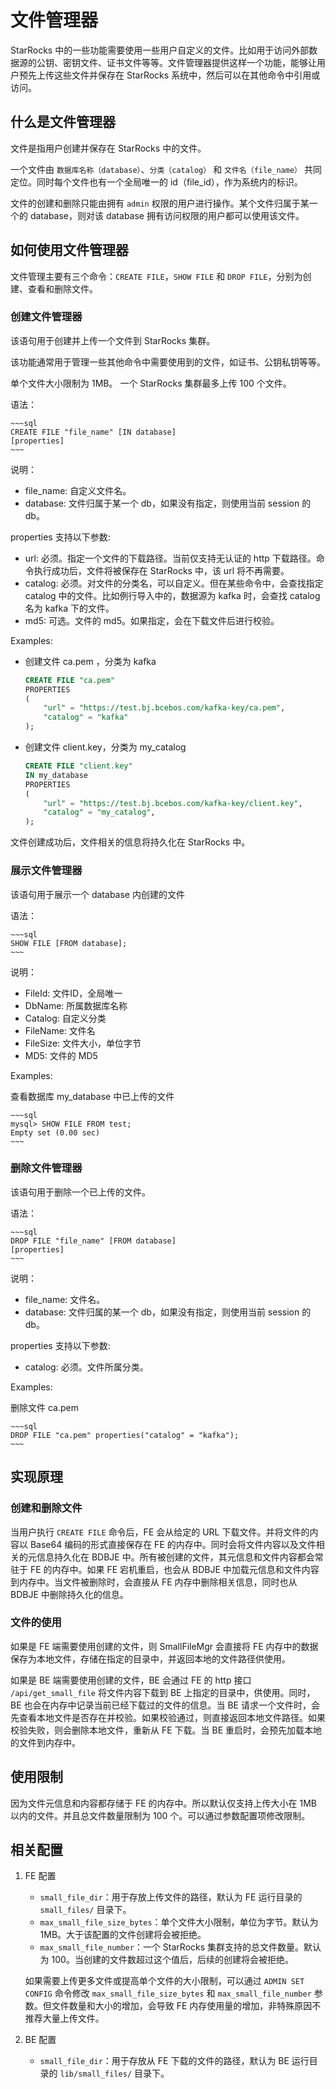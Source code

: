 # 文件管理器

StarRocks 中的一些功能需要使用一些用户自定义的文件。比如用于访问外部数据源的公钥、密钥文件、证书文件等等。文件管理器提供这样一个功能，能够让用户预先上传这些文件并保存在 StarRocks 系统中，然后可以在其他命令中引用或访问。

## 什么是文件管理器

文件是指用户创建并保存在 StarRocks 中的文件。

一个文件由 `数据库名称（database）`、`分类（catalog）` 和 `文件名（file_name）` 共同定位。同时每个文件也有一个全局唯一的 id（file_id），作为系统内的标识。

文件的创建和删除只能由拥有 `admin` 权限的用户进行操作。某个文件归属于某一个的 database，则对该 database 拥有访问权限的用户都可以使用该文件。

## 如何使用文件管理器

文件管理主要有三个命令：`CREATE FILE`，`SHOW FILE` 和 `DROP FILE`，分别为创建、查看和删除文件。

### 创建文件管理器

该语句用于创建并上传一个文件到 StarRocks 集群。

该功能通常用于管理一些其他命令中需要使用到的文件，如证书、公钥私钥等等。

单个文件大小限制为 1MB。
一个 StarRocks 集群最多上传 100 个文件。

语法：

    ~~~sql
    CREATE FILE "file_name" [IN database]
    [properties]
    ~~~

说明：

* file_name:  自定义文件名。
* database: 文件归属于某一个 db，如果没有指定，则使用当前 session 的 db。

properties 支持以下参数:

* url: 必须。指定一个文件的下载路径。当前仅支持无认证的 http 下载路径。命令执行成功后，文件将被保存在 StarRocks 中，该 url 将不再需要。
* catalog: 必须。对文件的分类名，可以自定义。但在某些命令中，会查找指定 catalog 中的文件。比如例行导入中的，数据源为 kafka 时，会查找 catalog 名为 kafka 下的文件。
* md5: 可选。文件的 md5。如果指定，会在下载文件后进行校验。

Examples:

* 创建文件 ca.pem ，分类为 kafka

  ~~~sql
  CREATE FILE "ca.pem"
  PROPERTIES
  (
      "url" = "https://test.bj.bcebos.com/kafka-key/ca.pem",
      "catalog" = "kafka"
  );
  ~~~

* 创建文件 client.key，分类为 my_catalog

  ~~~sql
  CREATE FILE "client.key"
  IN my_database
  PROPERTIES
  (
      "url" = "https://test.bj.bcebos.com/kafka-key/client.key",
      "catalog" = "my_catalog",
  );
  ~~~

文件创建成功后，文件相关的信息将持久化在 StarRocks 中。

### 展示文件管理器

该语句用于展示一个 database 内创建的文件

语法：

    ~~~sql
    SHOW FILE [FROM database];
    ~~~

说明：

* FileId:     文件ID，全局唯一
* DbName:     所属数据库名称
* Catalog:    自定义分类
* FileName:   文件名
* FileSize:   文件大小，单位字节
* MD5:        文件的 MD5

Examples:

查看数据库 my_database 中已上传的文件

    ~~~sql
    mysql> SHOW FILE FROM test;
    Empty set (0.00 sec)
    ~~~

### 删除文件管理器

该语句用于删除一个已上传的文件。

语法：

    ~~~sql
    DROP FILE "file_name" [FROM database]
    [properties]
    ~~~

说明：

* file_name:  文件名。
* database: 文件归属的某一个 db，如果没有指定，则使用当前 session 的 db。

properties 支持以下参数:

* catalog: 必须。文件所属分类。

Examples:

删除文件 ca.pem

    ~~~sql
    DROP FILE "ca.pem" properties("catalog" = "kafka");
    ~~~

## 实现原理

### 创建和删除文件

当用户执行 `CREATE FILE` 命令后，FE 会从给定的 URL 下载文件。并将文件的内容以 Base64 编码的形式直接保存在 FE 的内存中。同时会将文件内容以及文件相关的元信息持久化在 BDBJE 中。所有被创建的文件，其元信息和文件内容都会常驻于 FE 的内存中。如果 FE 宕机重启，也会从 BDBJE 中加载元信息和文件内容到内存中。当文件被删除时，会直接从 FE 内存中删除相关信息，同时也从 BDBJE 中删除持久化的信息。

### 文件的使用

如果是 FE 端需要使用创建的文件，则 SmallFileMgr 会直接将 FE 内存中的数据保存为本地文件，存储在指定的目录中，并返回本地的文件路径供使用。

如果是 BE 端需要使用创建的文件，BE 会通过 FE 的 http 接口 `/api/get_small_file` 将文件内容下载到 BE 上指定的目录中，供使用。同时，BE 也会在内存中记录当前已经下载过的文件的信息。当 BE 请求一个文件时，会先查看本地文件是否存在并校验。如果校验通过，则直接返回本地文件路径。如果校验失败，则会删除本地文件，重新从 FE 下载。当 BE 重启时，会预先加载本地的文件到内存中。

## 使用限制

因为文件元信息和内容都存储于 FE 的内存中。所以默认仅支持上传大小在 1MB 以内的文件。并且总文件数量限制为 100 个。可以通过参数配置项修改限制。

## 相关配置

1. FE 配置

    * `small_file_dir`：用于存放上传文件的路径，默认为 FE 运行目录的 `small_files/` 目录下。
    * `max_small_file_size_bytes`：单个文件大小限制，单位为字节。默认为 1MB。大于该配置的文件创建将会被拒绝。
    * `max_small_file_number`：一个 StarRocks 集群支持的总文件数量。默认为 100。当创建的文件数超过这个值后，后续的创建将会被拒绝。

    如果需要上传更多文件或提高单个文件的大小限制，可以通过 `ADMIN SET CONFIG` 命令修改 `max_small_file_size_bytes` 和 `max_small_file_number` 参数。但文件数量和大小的增加，会导致 FE 内存使用量的增加，非特殊原因不推荐大量上传文件。

2. BE 配置

    * `small_file_dir`：用于存放从 FE 下载的文件的路径，默认为 BE 运行目录的 `lib/small_files/` 目录下。
